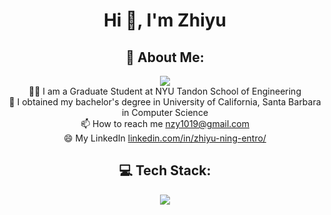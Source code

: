 <h1 align="center">Hi 👋, I'm Zhiyu</h1>

<h2 align="center">💫 About Me:</h2>
<div align="center">
<img src="https://visitcount.itsvg.in/api?id=zhiyuning&icon=0"><br>
👨‍💻 I am a Graduate Student at NYU Tandon School of Engineering<br>
🤔 I obtained my bachelor's degree in University of California, Santa Barbara in Computer Science <br>
📫 How to reach me <a href="mailto:nzy1019@gmail.com">nzy1019@gmail.com</a><br>
😄 My LinkedIn <a href="https://www.linkedin.com/in/zhiyu-ning-entro/">linkedin.com/in/zhiyu-ning-entro/</a><br>
</div>


<div align="center">
<h2>💻 Tech Stack:</h2>
<img src="https://github-readme-tech-stack.vercel.app/api/cards?title=+&align=center&showBorder=false&lineCount=4&theme=github&bg=%2523FFFFFF&badge=%2523EAEFFC&border=%2523D8DEE4&titleColor=%25230969DA&line1=react%2Creact%2C4b816f%3Bdjango%2Cdjango%2C7af09a%3Bangular%2Cangular%2Cc3dd0c%3Bspringboot%2Cspringboot%2C6ec728%3B&line2=javascript%2Cjavascript%2C16093e%3Bnpm%2Cnpm%2C23475b%3Bbootstrap%2Cbootstrap%2C3399ba%3Bheroku%2Cheroku%2Cd328ec%3B&line3=docker%2Cdocker%2C430b57%3Blinux%2Clinux%2C9eae33%3Bmysql%2Cmysql%2Cbfd3a0%3Bpostman%2Cpostman%2Cb8c213%3Bgit%2Cgit%2Cc44e93%3B&line4=robotframework%2Crobotframework%2Cf09c8b%3Bappium%2Cappium%2C170ac0%3Bselenium%2Cselenium%2C5ed253%3Bpython%2Cpython%2C2e03d4%3B" alt=" " />
</div>

<!-- <h2 align="center">📊 GitHub Stats:</h2>
<div align="center">
<img src="https://github-readme-stats.vercel.app/api?username=zhiyuning&theme=dark&hide_border=true&include_all_commits=true&count_private=true"><br>
</div>  -->
